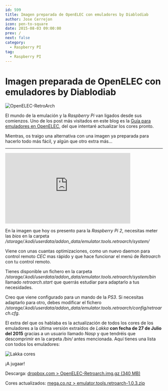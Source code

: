 ```yaml
---
id: 599
title: Imagen preparada de OpenELEC con emuladores by Diablodiab
author: Jose Cerrejon
icon: pen-to-square
date: 2015-08-03 09:00:00
prev: /
next: false
category:
  - Raspberry PI
tag:
  - Raspberry PI
---
```


# Imagen preparada de OpenELEC con emuladores by Diablodiab

![OpenELEC-RetroArch](/images/2015/01/OpenELEC_RetroArch.jpg)

El mundo de la emulación y la *Raspberry Pi* van ligados desde sus comienzos. Uno de los post más visitados en este blog es la [Guía para emuladores en OpenELEC](/post.php?id=502), del que intentaré actualizar los cores pronto.

Mientras, os traigo una alternativa con una imagen ya preparada para hacerlo todo más fácil, y algún que otro extra más...

- - -
<iframe width="400" height="225" src="https://www.youtube.com/embed/9SR2DvcZF3I?rel=0" frameborder="0" allowfullscreen></iframe>

En la imagen que hoy os presento para la *Raspberry Pi 2*, necesitas meter las *bios* en la carpeta */storage/.kodi/userdata/addon_data/emulator.tools.retroarch/system/*

Viene con unas cuantas optimizaciones, como un nuevo daemon para control remoto *CEC* mas rápido y que hace funcionar el menú de *Retroarch* con tu control remoto.

Tienes disponible un fichero en la carpeta */storage/.kodi/userdata/addon_data/emulator.tools.retroarch/system/bin* llamado *retroarch.start* que querrás estudiar para adaptarlo a tus necesidades.

Creo que viene configurado para un mando de la *PS3*. Si necesitas adaptarlo para otro, debes modificar el fichero */storage/.kodi/userdata/addon_data/emulator.tools.retroarch/config/retroarch.cfg*.

El extra del que os hablaba es la actualización de todos los cores de los emuladores a la última versión extraídos de *Lakka* **con fecha de 27 de Julio del 2015** gracias a un usuario llamado *Nasp* y que tendréis que descomprimir en la carpeta */bin/* antes mencionada. Aquí tienes una lista con todos los emuladores:

![Lakka cores](/images/2015/08/lakkacores.png "Lakka cores")

¡A jugaar!

Descarga: [dropbox.com > OpenELEC-Retroarch.img.gz (340 MB)](https://www.dropbox.com/s/pbqnzcktn3jh9ya/OpenELEC-Retroarch.img.gz?dl=0)

Cores actualizados: [mega.co.nz > emulator.tools.retroarch-1.0.3.zip](https://mega.co.nz/#!lA5E0CxA!u0PfBwGjw0yHznMX9D5ZIOZ1QUMqT9sMcrccXOTxIMQ)